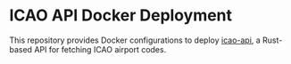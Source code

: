 # ICAO API Docker Deployment

This repository provides Docker configurations to deploy [icao-api](https://git.vsulimov.com/icao-api.git/), a Rust-based API for fetching ICAO airport codes.

